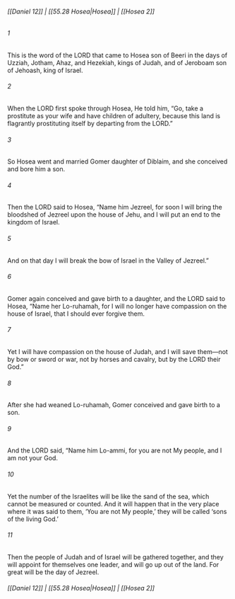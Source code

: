 
###### [[Daniel 12]] | [[55.28 Hosea|Hosea]] | [[Hosea 2]]

###### 1
This is the word of the LORD that came to Hosea son of Beeri in the days of Uzziah, Jotham, Ahaz, and Hezekiah, kings of Judah, and of Jeroboam son of Jehoash, king of Israel.
###### 2
When the LORD first spoke through Hosea, He told him, “Go, take a prostitute as your wife and have children of adultery, because this land is flagrantly prostituting itself by departing from the LORD.”
###### 3
So Hosea went and married Gomer daughter of Diblaim, and she conceived and bore him a son.
###### 4
Then the LORD said to Hosea, “Name him Jezreel, for soon I will bring the bloodshed of Jezreel upon the house of Jehu, and I will put an end to the kingdom of Israel.
###### 5
And on that day I will break the bow of Israel in the Valley of Jezreel.”
###### 6
Gomer again conceived and gave birth to a daughter, and the LORD said to Hosea, “Name her Lo-ruhamah, for I will no longer have compassion on the house of Israel, that I should ever forgive them.
###### 7
Yet I will have compassion on the house of Judah, and I will save them—not by bow or sword or war, not by horses and cavalry, but by the LORD their God.”
###### 8
After she had weaned Lo-ruhamah, Gomer conceived and gave birth to a son.
###### 9
And the LORD said, “Name him Lo-ammi, for you are not My people, and I am not your God.
###### 10
Yet the number of the Israelites will be like the sand of the sea, which cannot be measured or counted. And it will happen that in the very place where it was said to them, ‘You are not My people,’ they will be called ‘sons of the living God.’
###### 11
Then the people of Judah and of Israel will be gathered together, and they will appoint for themselves one leader, and will go up out of the land. For great will be the day of Jezreel.

###### [[Daniel 12]] | [[55.28 Hosea|Hosea]] | [[Hosea 2]]
